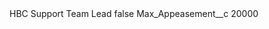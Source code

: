 <?xml version="1.0" encoding="UTF-8"?>
<CustomMetadata xmlns="http://soap.sforce.com/2006/04/metadata" xmlns:xsi="http://www.w3.org/2001/XMLSchema-instance" xmlns:xsd="http://www.w3.org/2001/XMLSchema">
    <label>HBC Support Team Lead</label>
    <protected>false</protected>
    <values>
        <field>Max_Appeasement__c</field>
        <value xsi:type="xsd:string">20000</value>
    </values>
</CustomMetadata>

